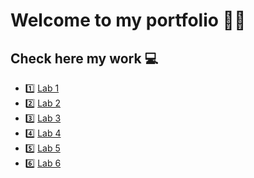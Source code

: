 # Welcome to my portfolio 🤙🏻

## Check here my work 💻
* 1️⃣ [Lab 1](https://github.com/jeffasseur/dev5-lab1)
* 2️⃣ [Lab 2](https://github.com/jeffasseur/DEV5-portfolio/tree/master/lab2-ES6/HumanBingo)
* 3️⃣ [Lab 3](https://github.com/jeffasseur/DEV5-portfolio/tree/master/lab3-API)
* 4️⃣ [Lab 4](https://github.com/jeffasseur/DEV5-portfolio/tree/master/lab4-ThreeJS)
* 5️⃣ [Lab 5](https://github.com/jeffasseur/dev5-lab5)
* 6️⃣ [Lab 6](https://github.com/jeffasseur/DEV5-portfolio/tree/master/lab6-Vuejs)
